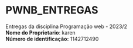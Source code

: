 # PWNB_ENTREGAS
Entregas da disciplina Programação web - 2023/2  
**Nome do Proprietario**: karen  
**Número de identificação:** 1142712490
